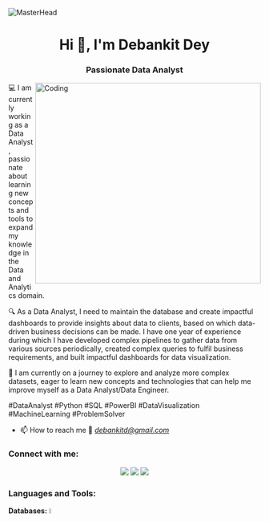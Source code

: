![MasterHead](https://media.licdn.com/dms/image/D4E12AQF7RKVvozyLtg/article-cover_image-shrink_600_2000/0/1665494659870?e=2147483647&v=beta&t=rn_4rvDOuUwWD7Qb0_wZczta12SlSO-5izcoSVahvsw)

<h1 align="center">Hi 👋, I'm Debankit Dey</h1>

<h3 align="center">Passionate Data Analyst</h3>
<img align="right" alt="Coding" height="400" width="450" src="https://camo.githubusercontent.com/190338430fb2eca4d172a1987205c5e073b2de72db46cb4ed12cf1c2fa32041a/68747470733a2f2f6d656469612e67697068792e636f6d2f6d656469612f645765734263544c61766b5a754733354d492f67697068792e676966" style="max-width: 100%;">

💻 I am currently working as a Data Analyst, passionate about learning new concepts and tools to expand my knowledge in the Data and Analytics domain.

🔍 As a Data Analyst, I need to maintain the database and create impactful dashboards to provide insights about data to clients, based on which data-driven business decisions can be made. I have one year of experience during which I have developed complex pipelines to gather data from various sources periodically, created complex queries to fulfil business requirements, and built impactful dashboards for data visualization.

🔎 I am currently on a journey to explore and analyze more complex datasets, eager to learn new concepts and technologies that can help me improve myself as a Data Analyst/Data Engineer.

#DataAnalyst #Python #SQL #PowerBI #DataVisualization #MachineLearning #ProblemSolver

- 📫 How to reach me 📧 *debankitd@gmail.com*

<h3 align="left">Connect with me:</h3>
<p align="center">
<a href="https://www.linkedin.com/in/%20debankit-d-069659201" rel="nofollow"><img src="https://camo.githubusercontent.com/162001cc0747178f47ced6e40de0cd16e375beb9b5fbca4ea3d520ecca78cd85/68747470733a2f2f696d672e69636f6e73382e636f6d2f666c75656e742f34382f3030303030302f6c696e6b6564696e2e706e67" data-canonical-src="https://img.icons8.com/fluent/48/000000/linkedin.png" style="max-width: 100%;"></a>
  <a href="https://github.com/debankitd"><img src="https://camo.githubusercontent.com/c9de7ec1e54618f8d303a08f58ed31e66323aa28abbb1619c5783bc2735c785e/68747470733a2f2f696d672e69636f6e73382e636f6d2f77696e646f77732f34382f3030303030302f6769746875622e706e67" data-canonical-src="https://img.icons8.com/windows/48/000000/github.png" style="max-width: 100%;"></a>
<a href="debankitd@gmail.com"><img src="https://camo.githubusercontent.com/e260052d80402ee1c3c47c1663259d0d952556860eec8eee4118a46b506f43a3/68747470733a2f2f696d672e69636f6e73382e636f6d2f636f6c6f722f34382f3030303030302f676d61696c2d6e65772e706e67" data-canonical-src="https://img.icons8.com/color/48/000000/gmail-new.png" style="max-width: 100%;"></a>

</p>



<h3 align="left">Languages and Tools:</h3>
<span>
<span style="font-weight: bold;"> Databases:  </span>
<a href="https://www.microsoft.com/en-in/sql-server/sql-server-2019" rel="nofollow">
   <img src="https://drive.google.com/uc?export=view&id=17DJayXGSMRu0Xx9fIR2tDcFm_197aJHh" alt="Microsoft SQL Server" style="width: 5%;margin-right: 16px;"> 
</a> 
</span>
<!--
**debankitd/debankitd** is a ✨ _special_ ✨ repository because its `README.md` (this file) appears on your GitHub profile.

Here are some ideas to get you started:

- 🔭 I’m currently working on ...
- 🌱 I’m currently learning ...
- 👯 I’m looking to collaborate on ...
- 🤔 I’m looking for help with ...
- 💬 Ask me about ...
- 📫 How to reach me: ...
- 😄 Pronouns: ...
- ⚡ Fun fact: ...
-->

